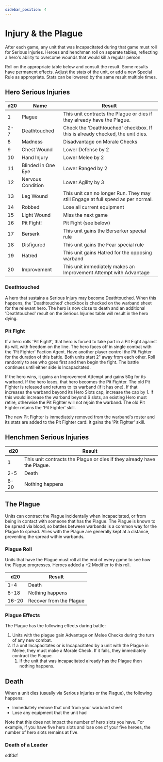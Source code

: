 ```yaml
---
sidebar_position: 4
---
```

# Injury & the Plague

After each game, any unit that was Incapacitated during that game must roll for Serious Injuries. Heroes and henchman roll on separate tables, reflecting a hero's ability to overcome wounds that would kill a regular person.

Roll on the appropriate table below and consult the result. Some results have permanent effects. Adjust the stats of the unit, or add a new Special Rule as appropriate. Stats can be lowered by the same result multiple times.
## Hero Serious Injuries

| d20 | Name               | Result                                                                          |
| --- | ------------------ | ------------------------------------------------------------------------------- |
| 1   | Plague             | This unit contracts the Plague or dies if they already have the Plague.         |
| 2-7 | Deathtouched       | Check the 'Deathtouched' checkbox. If this is already checked, the unit dies.   |
| 8   | Madness            | Disadvantage on Morale Checks                                                   |
| 9   | Chest Wound        | Lower Defense by 2                                                              |
| 10  | Hand Injury        | Lower Melee by 2                                                                |
| 11  | Blinded in One Eye | Lower Ranged by 2                                                               |
| 12  | Nervous Condition  | Lower Agility by 3                                                              |
| 13  | Leg Wound          | This unit can no longer Run. They may still Engage at full speed as per normal. |
| 14  | Robbed             | Lose all current equipment                                                      |
| 15  | Light Wound        | Miss the next game                                                              |
| 16  | Pit Fight!         | Pit Fight (see below)                                                           |
| 17  | Berserk            | This unit gains the Berserker special rule                                      |
| 18  | Disfigured         | This unit gains the Fear special rule                                           |
| 19  | Hatred             | This unit gains Hatred for the opposing warband                                 |
| 20  | Improvement        | This unit immediately makes an Improvement Attempt with Advantage               |

### Deathtouched

A hero that sustains a Serious Injury may become Deathtouched. When this happens, the 'Deathtouched' checkbox is checked on the warband sheet for the relevant hero. The hero is now close to death and an additional 'Deathtouched' result on the Serious Injuries table will result in the hero dying.
### Pit Fight

If a hero rolls 'Pit Fight!', that hero is forced to take part in a Pit Fight against its will, with freedom on the line. The hero faces off in single combat with the 'Pit Fighter' Faction Agent. Have another player control the Pit Fighter for the duration of this battle. Both units start 2" away from each other. Roll randomly to see who goes first and then begin the fight. The battle continues until either side is Incapacitated.

If the hero wins, it gains an Improvement Attempt and gains 50g for its warband. If the hero loses, that hero becomes the Pit Fighter. The old Pit Fighter is released and returns to its warband (if it has one). If that increases the warband beyond its Hero Slots cap, increase the cap by 1. If this would increase the warband beyond 6 slots, an existing Hero must retire, otherwise the Pit Fighter will not rejoin the warband. The old Pit Fighter retains the 'Pit Fighter' skill.

The new Pit Fighter is immediately removed from the warband's roster and its stats are added to the Pit Fighter card. It gains the 'Pit Fighter' skill.

## Henchmen Serious Injuries

| d20  | Result                                                                  |
| ---- | ----------------------------------------------------------------------- |
| 1    | This unit contracts the Plague or dies if they already have the Plague. |
| 2-5  | Death                                                                   |
| 6-20 | Nothing happens                                                         |
## The Plague

Units can contract the Plague incidentally when Incapacitated, or from being in contact with someone that has the Plague. The Plague is known to be spread via blood, so battles between warbands is a common way for the Plague to spread. Allies with the Plague are generally kept at a distance, preventing the spread within warbands.
### Plague Roll

Units that have the Plague must roll at the end of every game to see how the Plague progresses. Heroes added a +2 Modifier to this roll.

| d20   | Result                  |
| ----- | ----------------------- |
| 1-4   | Death                   |
| 8-18  | Nothing happens         |
| 16-20 | Recover from the Plague |

### Plague Effects

The Plague has the following effects during battle:

1. Units with the plague gain Advantage on Melee Checks during the turn of any new combat.
2. If a unit Incapacitates or is Incapacitated by a unit with the Plague in Melee, they must make a Morale Check. If it fails, they immediately contract the Plague.
	1. If the unit that was incapacitated already has the Plague then nothing happens.

## Death

When a unit dies (usually via Serious Injuries or the Plague), the following happens:
* Immediately remove that unit from your warband sheet
* Lose any equipment that the unit had

Note that this does not impact the number of hero slots you have. For example, if you have five hero slots and lose one of your five heroes, the number of hero slots remains at five.


### Death of a Leader

sdfdsf